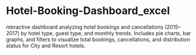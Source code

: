 # Hotel-Booking-Dashboard_excel
nteractive dashboard analyzing hotel bookings and cancellations (2015–2017) by hotel type, guest type, and monthly trends. Includes pie charts, bar graphs, and filters to visualize total bookings, cancellations, and distribution status for City and Resort hotels.

